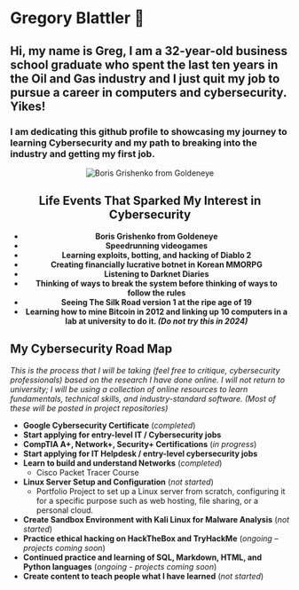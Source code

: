 # Gregory Blattler 👋

<h2>Hi, my name is Greg, I am a 32-year-old business school graduate who spent the last ten years in the Oil and Gas industry and I just quit my job to pursue a career in computers and cybersecurity. Yikes!



</h2>
<h3> I am dedicating this github profile to showcasing my journey to learning Cybersecurity and my path to breaking into the industry and getting my first job.</h3>
                                                                                
<div style="text-align: center;">

![Boris Grishenko from Goldeneye](https://i0.wp.com/www.bondmovies.com/wp-content/uploads/2015/02/tumblr_njyhsl7F9v1und15po1_500.gif?ssl=1)

## Life Events That Sparked My Interest in Cybersecurity

- **Boris Grishenko from Goldeneye**
- **Speedrunning videogames**
- **Learning exploits, botting, and hacking of Diablo 2**
- **Creating financially lucrative botnet in Korean MMORPG**
- **Listening to Darknet Diaries**
- **Thinking of ways to break the system before thinking of ways to follow the rules**
- **Seeing The Silk Road version 1 at the ripe age of 19**
- **Learning how to mine Bitcoin in 2012 and linking up 10 computers in a lab at university to do it. _(Do not try this in 2024)_**

</div>

## My Cybersecurity Road Map

*This is the process that I will be taking (feel free to critique, cybersecurity professionals) based on the research I have done online. I will not return to university; I will be using a collection of online resources to learn fundamentals, technical skills, and industry-standard software. (Most of these will be posted in project repositories)*

- **Google Cybersecurity Certificate** (*completed*)
- **Start applying for entry-level IT / Cybersecurity jobs**
- **CompTIA A+, Network+, Security+ Certifications** (*in progress*)
- **Start applying for IT Helpdesk / entry-level cybersecurity jobs**
- **Learn to build and understand Networks** (*completed*)
  - Cisco Packet Tracer Course
- **Linux Server Setup and Configuration** (*not started*)
  - Portfolio Project to set up a Linux server from scratch, configuring it for a specific purpose such as web hosting, file sharing, or a personal cloud.
- **Create Sandbox Environment with Kali Linux for Malware Analysis** (*not started*)
- **Practice ethical hacking on HackTheBox and TryHackMe** (*ongoing – projects coming soon*)
- **Continued practice and learning of SQL, Markdown, HTML, and Python languages** (*ongoing - projects coming soon*)
- **Create content to teach people what I have learned** (*not started*)
